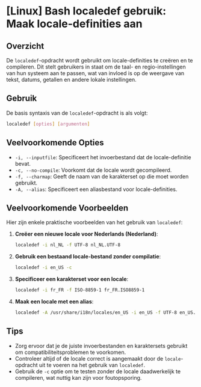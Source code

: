 # [Linux] Bash localedef gebruik: Maak locale-definities aan

## Overzicht
De `localedef`-opdracht wordt gebruikt om locale-definities te creëren en te compileren. Dit stelt gebruikers in staat om de taal- en regio-instellingen van hun systeem aan te passen, wat van invloed is op de weergave van tekst, datums, getallen en andere lokale instellingen.

## Gebruik
De basis syntaxis van de `localedef`-opdracht is als volgt:

```bash
localedef [opties] [argumenten]
```

## Veelvoorkomende Opties
- `-i, --inputfile`: Specificeert het invoerbestand dat de locale-definitie bevat.
- `-c, --no-compile`: Voorkomt dat de locale wordt gecompileerd.
- `-f, --charmap`: Geeft de naam van de karakterset op die moet worden gebruikt.
- `-A, --alias`: Specificeert een aliasbestand voor locale-definities.

## Veelvoorkomende Voorbeelden
Hier zijn enkele praktische voorbeelden van het gebruik van `localedef`:

1. **Creëer een nieuwe locale voor Nederlands (Nederland)**:
    ```bash
    localedef -i nl_NL -f UTF-8 nl_NL.UTF-8
    ```

2. **Gebruik een bestaand locale-bestand zonder compilatie**:
    ```bash
    localedef -i en_US -c
    ```

3. **Specificeer een karakterset voor een locale**:
    ```bash
    localedef -i fr_FR -f ISO-8859-1 fr_FR.ISO8859-1
    ```

4. **Maak een locale met een alias**:
    ```bash
    localedef -A /usr/share/i18n/locales/en_US -i en_US -f UTF-8 en_US.UTF-8
    ```

## Tips
- Zorg ervoor dat je de juiste invoerbestanden en karaktersets gebruikt om compatibiliteitsproblemen te voorkomen.
- Controleer altijd of de locale correct is aangemaakt door de `locale`-opdracht uit te voeren na het gebruik van `localedef`.
- Gebruik de `-c` optie om te testen zonder de locale daadwerkelijk te compileren, wat nuttig kan zijn voor foutopsporing.